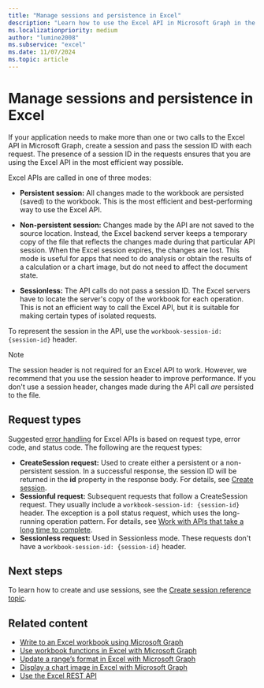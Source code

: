 ```yaml
---
title: "Manage sessions and persistence in Excel"
description: "Learn how to use the Excel API in Microsoft Graph in the most efficient way possible. Learn about the three modes to call the APIs and the related request types."
ms.localizationpriority: medium
author: "lumine2008"
ms.subservice: "excel"
ms.date: 11/07/2024
ms.topic: article
---
```


# Manage sessions and persistence in Excel

If your application needs to make more than one or two calls to the Excel API in Microsoft Graph, create a session and pass the session ID with each request. The presence of a session ID in the requests ensures that you are using the Excel API in the most efficient way possible.

Excel APIs are called in one of three modes:

- **Persistent session:** All changes made to the workbook are persisted (saved) to the workbook. This is the most efficient and best-performing way to use the Excel API.

- **Non-persistent session:** Changes made by the API are not saved to the source location. Instead, the Excel backend server keeps a temporary copy of the file that reflects the changes made during that particular API session. When the Excel session expires, the changes are lost. This mode is useful for apps that need to do analysis or obtain the results of a calculation or a chart image, but do not need to affect the document state.

- **Sessionless:** The API calls do not pass a session ID. The Excel servers have to locate the server's copy of the workbook for each operation. This is not an efficient way to call the Excel API, but it is suitable for making certain types of isolated requests.

To represent the session in the API, use the `workbook-session-id: {session-id}` header.

> [!NOTE]
> The session header is not required for an Excel API to work. However, we recommend that you use the session header to improve performance. If you don't use a session header, changes made during the API call _are_ persisted to the file.  

## Request types

Suggested [error handling](workbook-error-handling.md) for Excel APIs is based on request type, error code, and status code. The following are the request types:

- **CreateSession request:** Used to create either a persistent or a non-persistent session. In a successful response, the session ID will be returned in the **id** property in the response body. For details, see [Create session](/graph/api/workbook-createsession).
- **Sessionful request:** Subsequent requests that follow a CreateSession request. They usually include a `workbook-session-id: {session-id}` header. The exception is a poll status request, which uses the long-running operation pattern. For details, see [Work with APIs that take a long time to complete](./workbook-best-practice.md#work-with-apis-that-take-a-long-time-to-complete).
- **Sessionless request:** Used in Sessionless mode. These requests don't have a `workbook-session-id: {session-id}` header.  

## Next steps

To learn how to create and use sessions, see the [Create session reference topic](/graph/api/workbook-createsession).

## Related content

* [Write to an Excel workbook using Microsoft Graph](excel-write-to-workbook.md)
* [Use workbook functions in Excel with Microsoft Graph](excel-use-functions.md)
* [Update a range’s format in Excel with Microsoft Graph](excel-update-range-format.md)
* [Display a chart image in Excel with Microsoft Graph](excel-display-chart-image.md)
* [Use the Excel REST API](/graph/api/resources/excel)
